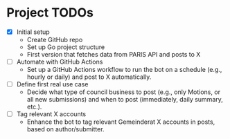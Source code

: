 # Project TODOs

- [x] Initial setup
  - Create GitHub repo
  - Set up Go project structure
  - First version that fetches data from PARIS API and posts to X
- [ ] Automate with GitHub Actions
  - Set up a GitHub Actions workflow to run the bot on a schedule (e.g., hourly or daily) and post to X automatically.
- [ ] Define first real use case
  - Decide what type of council business to post (e.g., only Motions, or all new submissions) and when to post (immediately, daily summary, etc.).
- [ ] Tag relevant X accounts
  - Enhance the bot to tag relevant Gemeinderat X accounts in posts, based on author/submitter.
